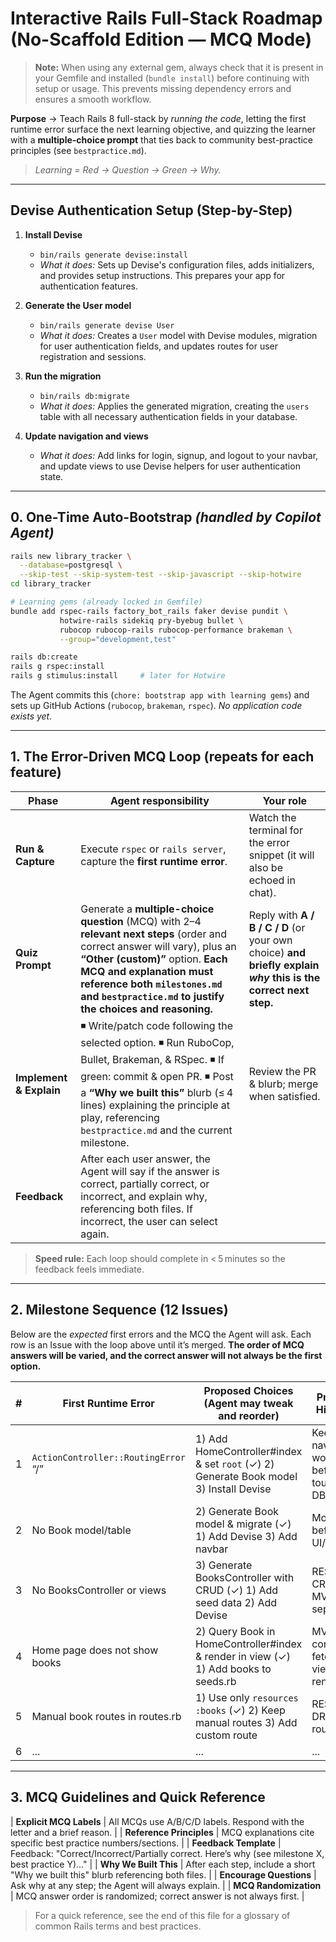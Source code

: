 # Interactive Rails Full-Stack Roadmap (No-Scaffold Edition — **MCQ Mode**)

> **Note:** When using any external gem, always check that it is present in your Gemfile and installed (`bundle install`) before continuing with setup or usage. This prevents missing dependency errors and ensures a smooth workflow.

**Purpose** → Teach Rails 8 full-stack by _running the code_, letting the first runtime error surface the next learning objective, and quizzing the learner with a **multiple-choice prompt** that ties back to community best-practice principles (see `bestpractice.md`).

> _Learning = Red → Question → Green → Why._

---

## Devise Authentication Setup (Step-by-Step)

1. **Install Devise**
   - `bin/rails generate devise:install`
   - _What it does:_ Sets up Devise's configuration files, adds initializers, and provides setup instructions. This prepares your app for authentication features.

2. **Generate the User model**
   - `bin/rails generate devise User`
   - _What it does:_ Creates a `User` model with Devise modules, migration for user authentication fields, and updates routes for user registration and sessions.

3. **Run the migration**
   - `bin/rails db:migrate`
   - _What it does:_ Applies the generated migration, creating the `users` table with all necessary authentication fields in your database.

4. **Update navigation and views**
   - _What it does:_ Add links for login, signup, and logout to your navbar, and update views to use Devise helpers for user authentication state.

---

## 0. One-Time Auto-Bootstrap _(handled by Copilot Agent)_

```bash
rails new library_tracker \
  --database=postgresql \
  --skip-test --skip-system-test --skip-javascript --skip-hotwire
cd library_tracker

# Learning gems (already locked in Gemfile)
bundle add rspec-rails factory_bot_rails faker devise pundit \
           hotwire-rails sidekiq pry-byebug bullet \
           rubocop rubocop-rails rubocop-performance brakeman \
           --group="development,test"

rails db:create
rails g rspec:install
rails g stimulus:install     # later for Hotwire
```

The Agent commits this (`chore: bootstrap app with learning gems`) and sets up GitHub Actions (`rubocop`, `brakeman`, `rspec`). _No application code exists yet._

---

## 1. The **Error-Driven MCQ Loop** (repeats for each feature)

| Phase                   | Agent responsibility                                                                                                                                                                                                                                                                   | Your role                                                                                                      |
| ----------------------- | -------------------------------------------------------------------------------------------------------------------------------------------------------------------------------------------------------------------------------------------------------------------------------------- | -------------------------------------------------------------------------------------------------------------- |
| **Run & Capture**       | Execute `rspec` or `rails server`, capture the **first runtime error**.                                                                                                                                                                                                                | Watch the terminal for the error snippet (it will also be echoed in chat).                                     |
| **Quiz Prompt**         | Generate a **multiple-choice question** (MCQ) with 2–4 **relevant next steps** (order and correct answer will vary), plus an **“Other (custom)”** option. **Each MCQ and explanation must reference both `milestones.md` and `bestpractice.md` to justify the choices and reasoning.** | Reply with **A / B / C / D** (or your own choice) **and briefly explain _why_ this is the correct next step.** |
| **Implement & Explain** | ◾ Write/patch code following the selected option. ◾ Run RuboCop, Bullet, Brakeman, & RSpec. ◾ If green: commit & open PR. ◾ Post a **“Why we built this”** blurb (≤ 4 lines) explaining the principle at play, referencing `bestpractice.md` and the current milestone.            | Review the PR & blurb; merge when satisfied.                                                                   |
| **Feedback**            | After each user answer, the Agent will say if the answer is correct, partially correct, or incorrect, and explain why, referencing both files. If incorrect, the user can select again.                                                                                                |                                                                                                                |

> **Speed rule:** Each loop should complete in < 5 minutes so the feedback feels immediate.

---

## 2. Milestone Sequence (12 Issues)

Below are the _expected_ first errors and the MCQ the Agent will ask. Each row is an Issue with the loop above until it’s merged. **The order of MCQ answers will be varied, and the correct answer will not always be the first option.**

| #   | First Runtime Error                  | Proposed Choices (Agent may tweak and reorder)                                        | Principle Highlight                                |
| --- | ------------------------------------ | ------------------------------------------------------------------------------------- | -------------------------------------------------- |
| 1   | `ActionController::RoutingError` “/” | 1) Add HomeController#index & set `root` (✓) 2) Generate Book model 3) Install Devise | Keep navigation working before touching DB / auth. |
| 2   | No Book model/table                  | 2) Generate Book model & migrate (✓) 1) Add Devise 3) Add navbar                      | Model before UI/auth.                              |
| 3   | No BooksController or views          | 3) Generate BooksController with CRUD (✓) 1) Add seed data 2) Add Devise              | RESTful CRUD, MVC separation.                      |
| 4   | Home page does not show books        | 2) Query Book in HomeController#index & render in view (✓) 1) Add books to seeds.rb   | MVC: controller fetches, view renders.             |
| 5   | Manual book routes in routes.rb      | 1) Use only `resources :books` (✓) 2) Keep manual routes 3) Add custom route          | RESTful, DRY routes.                               |
| 6   | ...                                  | ...                                                                                   | ...                                                |

---

## 3. MCQ Guidelines and Quick Reference

| **Explicit MCQ Labels** | All MCQs use A/B/C/D labels. Respond with the letter and a brief reason. |
| **Reference Principles** | MCQ explanations cite specific best practice numbers/sections. |
| **Feedback Template** | Feedback: "Correct/Incorrect/Partially correct. Here’s why (see milestone X, best practice Y)..." |
| **Why We Built This** | After each step, include a short "Why we built this" blurb referencing both files. |
| **Encourage Questions** | Ask why at any step; the Agent will always explain. |
| **MCQ Randomization** | MCQ answer order is randomized; correct answer is not always first. |

> For a quick reference, see the end of this file for a glossary of common Rails terms and best practices.
